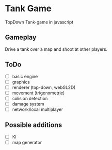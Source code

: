 # Tank Game
TopDown Tank-game in javascript

## Gameplay
Drive a tank over a map and shoot at other players.

## ToDo
- [ ] basic engine
- [ ] graphics
- [ ] renderer (top-down, webGL2D)
- [ ] movement (trigonometrie) 
- [ ] colision detection
- [ ] damage system
- [ ] network/local multiplayer

## Possible additions
- [ ] KI
- [ ] map generator
